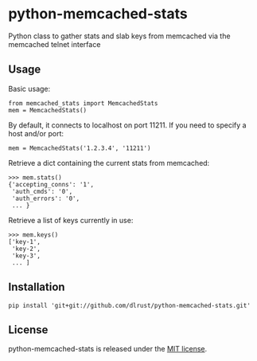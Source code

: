 # python-memcached-stats

Python class to gather stats and slab keys from memcached via the memcached telnet interface

## Usage

Basic usage:

    from memcached_stats import MemcachedStats
    mem = MemcachedStats()

By default, it connects to localhost on port 11211. If you need to specify a host and/or port:

    mem = MemcachedStats('1.2.3.4', '11211')

Retrieve a dict containing the current stats from memcached:

    >>> mem.stats()
    {'accepting_conns': '1',
     'auth_cmds': '0',
     'auth_errors': '0',
     ... }

Retrieve a list of keys currently in use:

    >>> mem.keys()
    ['key-1',
     'key-2',
     'key-3',
     ... ]

## Installation

    pip install 'git+git://github.com/dlrust/python-memcached-stats.git'

## License

python-memcached-stats is released under the [MIT license](http://creativecommons.org/licenses/MIT/).
